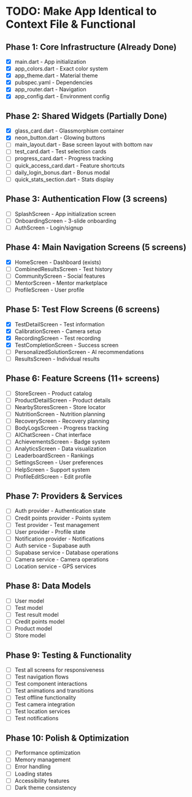 # TODO: Make App Identical to Context File & Functional

## Phase 1: Core Infrastructure (Already Done)
- [x] main.dart - App initialization
- [x] app_colors.dart - Exact color system
- [x] app_theme.dart - Material theme
- [x] pubspec.yaml - Dependencies
- [x] app_router.dart - Navigation
- [x] app_config.dart - Environment config

## Phase 2: Shared Widgets (Partially Done)
- [x] glass_card.dart - Glassmorphism container
- [x] neon_button.dart - Glowing buttons
- [ ] main_layout.dart - Base screen layout with bottom nav
- [ ] test_card.dart - Test selection cards
- [ ] progress_card.dart - Progress tracking
- [ ] quick_access_card.dart - Feature shortcuts
- [ ] daily_login_bonus.dart - Bonus modal
- [ ] quick_stats_section.dart - Stats display

## Phase 3: Authentication Flow (3 screens)
- [ ] SplashScreen - App initialization screen
- [ ] OnboardingScreen - 3-slide onboarding
- [ ] AuthScreen - Login/signup

## Phase 4: Main Navigation Screens (5 screens)
- [x] HomeScreen - Dashboard (exists)
- [ ] CombinedResultsScreen - Test history
- [ ] CommunityScreen - Social features
- [ ] MentorScreen - Mentor marketplace
- [ ] ProfileScreen - User profile

## Phase 5: Test Flow Screens (6 screens)
- [x] TestDetailScreen - Test information
- [x] CalibrationScreen - Camera setup
- [x] RecordingScreen - Test recording
- [x] TestCompletionScreen - Success screen
- [ ] PersonalizedSolutionScreen - AI recommendations
- [ ] ResultsScreen - Individual results

## Phase 6: Feature Screens (11+ screens)
- [ ] StoreScreen - Product catalog
- [ ] ProductDetailScreen - Product details
- [ ] NearbyStoresScreen - Store locator
- [ ] NutritionScreen - Nutrition planning
- [ ] RecoveryScreen - Recovery planning
- [ ] BodyLogsScreen - Progress tracking
- [ ] AIChatScreen - Chat interface
- [ ] AchievementsScreen - Badge system
- [ ] AnalyticsScreen - Data visualization
- [ ] LeaderboardScreen - Rankings
- [ ] SettingsScreen - User preferences
- [ ] HelpScreen - Support system
- [ ] ProfileEditScreen - Edit profile

## Phase 7: Providers & Services
- [ ] Auth provider - Authentication state
- [ ] Credit points provider - Points system
- [ ] Test provider - Test management
- [ ] User provider - Profile state
- [ ] Notification provider - Notifications
- [ ] Auth service - Supabase auth
- [ ] Supabase service - Database operations
- [ ] Camera service - Camera operations
- [ ] Location service - GPS services

## Phase 8: Data Models
- [ ] User model
- [ ] Test model
- [ ] Test result model
- [ ] Credit points model
- [ ] Product model
- [ ] Store model

## Phase 9: Testing & Functionality
- [ ] Test all screens for responsiveness
- [ ] Test navigation flows
- [ ] Test component interactions
- [ ] Test animations and transitions
- [ ] Test offline functionality
- [ ] Test camera integration
- [ ] Test location services
- [ ] Test notifications

## Phase 10: Polish & Optimization
- [ ] Performance optimization
- [ ] Memory management
- [ ] Error handling
- [ ] Loading states
- [ ] Accessibility features
- [ ] Dark theme consistency

